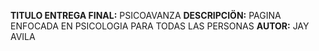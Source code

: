 **TITULO ENTREGA FINAL:** PSICOAVANZA
**DESCRIPCIÖN:** PAGINA ENFOCADA EN PSICOLOGIA PARA TODAS LAS PERSONAS
**AUTOR:** JAY AVILA